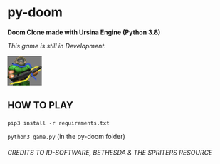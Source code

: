 # py-doom
**Doom Clone made with Ursina Engine (Python 3.8)**

*This game is still in Development.*

![alt text](https://github.com/gatoleo-0/py-doom/blob/master/2dassets/py.png)

## HOW TO PLAY
`pip3 install -r requirements.txt`

`python3 game.py` (in the py-doom folder)

###### CREDITS TO ID-SOFTWARE, BETHESDA & THE SPRITERS RESOURCE
